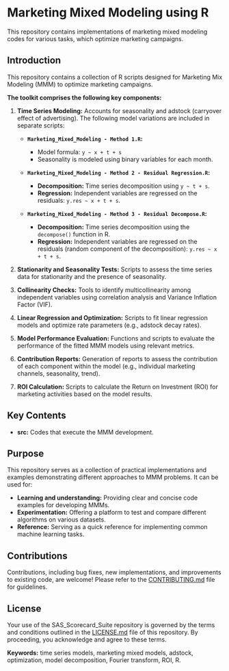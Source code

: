 # Marketing Mixed Modeling using R
This repository contains implementations of marketing mixed modeling codes for various tasks, which optimize marketing campaigns. 

## Introduction

This repository contains a collection of R scripts designed for Marketing Mix Modeling (MMM) to optimize marketing campaigns.

**The toolkit comprises the following key components:**

1.  **Time Series Modeling:** Accounts for seasonality and adstock (carryover effect of advertising). The following model variations are included in separate scripts:

    * **`Marketing_Mixed_Modeling - Method 1.R`:**
        * Model formula: `y ~ x + t + s`
        * Seasonality is modeled using binary variables for each month.

    * **`Marketing_Mixed_Modeling - Method 2 - Residual Regression.R`:**
        * **Decomposition:** Time series decomposition using `y ~ t + s`.
        * **Regression:** Independent variables are regressed on the residuals: `y.res ~ x + t + s`.

    * **`Marketing_Mixed_Modeling - Method 3 - Residual Decompose.R`:**
        * **Decomposition:** Time series decomposition using the `decompose()` function in R.
        * **Regression:** Independent variables are regressed on the residuals (random component of the decomposition): `y.res ~ x + t + s`.

2.  **Stationarity and Seasonality Tests:** Scripts to assess the time series data for stationarity and the presence of seasonality.

3.  **Collinearity Checks:** Tools to identify multicollinearity among independent variables using correlation analysis and Variance Inflation Factor (VIF).

4.  **Linear Regression and Optimization:** Scripts to fit linear regression models and optimize rate parameters (e.g., adstock decay rates).

5.  **Model Performance Evaluation:** Functions and scripts to evaluate the performance of the fitted MMM models using relevant metrics.

6.  **Contribution Reports:** Generation of reports to assess the contribution of each component within the model (e.g., individual marketing channels, seasonality, trend).

7.  **ROI Calculation:** Scripts to calculate the Return on Investment (ROI) for marketing activities based on the model results.

## Key Contents

* **src:** Codes that execute the MMM development.

## Purpose

This repository serves as a collection of practical implementations and examples demonstrating different approaches to MMM problems. It can be used for:

* **Learning and understanding:** Providing clear and concise code examples for developing MMMs.
* **Experimentation:** Offering a platform to test and compare different algorithms on various datasets.
* **Reference:** Serving as a quick reference for implementing common machine learning tasks.

## Contributions

Contributions, including bug fixes, new implementations, and improvements to existing code, are welcome! Please refer to the [CONTRIBUTING.md](CONTRIBUTING.md) file for guidelines.

## License

Your use of the SAS_Scorecard_Suite repository is governed by the terms and conditions outlined in the [LICENSE.md](LICENSE.md) file of this repository. By proceeding, you acknowledge and agree to these terms.

**Keywords:** time series models, marketing mixed models, adstock, optimization, model decomposition, Fourier transform, ROI, R.
